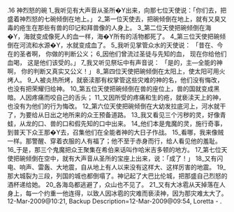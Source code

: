 .16 
神烈怒的碗 
1_我听见有大声音从圣所�Y出来，向那七位天使说：「你们去，把盛着神烈怒的七碗倾倒在地上。」 
2_第一位天使去，把碗倾倒在地上，就有又臭又毒的疮生在那些有兽的印记和拜兽像的人身上。 
3_第二位天使把碗倾倒在海�Y，海就变成像死人的血一样，海�Y所有的活物都死了。 
4_第三位天使把碗倾倒在河流和水源�Y，水就变成血了。 5_我听见掌管众水的天使说： 
「昔在、今在的圣者啊， 
你做的判断公义； 
6_因他们曾流过圣徒与先知的血， 
现在你给他们血喝， 
这是他们该受的。」 
7_我又听见祭坛中有声音说： 
「是的，主―全能的神啊， 
你的判断又真实又公义！」 
8_第四位天使把碗倾倒在太阳上，使太阳可用火烤人。 9_人被炎热所烤，就亵渎那有权掌管这些灾难的神的名，他们没有悔改，也没有把荣耀归给神。 
10_第五位天使把碗倾倒在兽的座位上，兽的国就变成黑暗。人因疼痛而咬自己的舌头； 11_又因所受的疼痛和生的疮，就亵渎天上的神，也没有为他们的行为悔改。 
12_第六位天使把碗倾倒在大幼发拉底河上，河水就干了，为要给从日出之地所来的众王预备道路。 13_我又看见三个污秽的灵，好像青蛙，从龙的口、兽的口和假先知的口中出来。 14_他们本是鬼魔的灵，施行奇事，到普天下众王那�Y去，召集他们在全能者神的大日子作战。 15_看哪，我来像贼一样。那警醒、穿着衣服的人有福了；他不至于赤身而行，给人看见他的羞耻。 16_于是，那三个鬼魔把众王聚集在希伯来话叫作哈米吉多顿的地方。 
17_第七位天使把碗倾倒在空中，就有大声音从圣所的宝座上出来，说：「成了！」 18_又有闪电、响声、雷轰、大地震，自从地上有人以来没有这样大、这样厉害的地震。 19_那大城裂为三段，列国的城也都倒塌了。神记起了大巴比伦城，把那盛自己烈怒的酒杯递给她。 20_各海岛都逃避了，众山也不见了。 21_又有大冰雹从天掉落在人身上，每一个约重一他连得，以致人因冰雹的灾难而亵渎神，因为那灾难太大了。 
12-Mar-2009@10:21, Backup Description=12-Mar-2009@09:54, Loretta - 
.